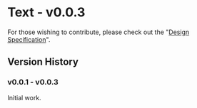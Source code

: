 Text - v0.0.3
=============

For those wishing to contribute, please check out the "[Design Specification](https://docs.google.com/document/d/11ectkwnwi29-cX8QXuzMw7-rRoofFoPocMmFTa3ylJY/edit?usp=sharing)".

## Version History

### v0.0.1 - v0.0.3

Initial work.
